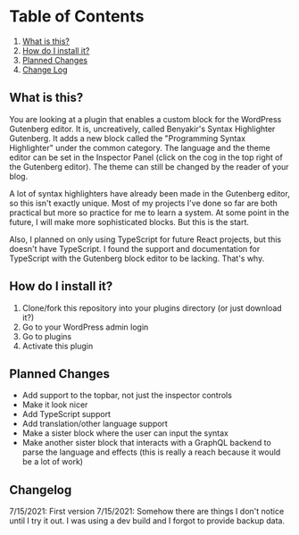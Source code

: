 # Table of Contents
1. [What is this?](#what-is-this?)
2. [How do I install it?](#how-do-i-install-it)
5. [Planned Changes](#planned-changes)
6. [Change Log](#change-log)

## What is this?

You are looking at a plugin that enables a custom block for the WordPress Gutenberg editor. It is, uncreatively, called Benyakir's Syntax Highlighter Gutenberg. It adds a new block called the "Programming Syntax Highlighter" under the common category. The language and the theme editor can be set in the Inspector Panel (click on the cog in the top right of the Gutenberg editor). The theme can still be changed by the reader of your blog.

A lot of syntax highlighters have already been made in the Gutenberg editor, so this isn't exactly unique. Most of my projects I've done so far are both practical but more so practice for me to learn a system. At some point in the future, I will make more sophisticated blocks. But this is the start.

Also, I planned on only using TypeScript for future React projects, but this doesn't have TypeScript. I found the support and documentation for TypeScript with the Gutenberg block editor to be lacking. That's why.

## How do I install it?
1. Clone/fork this repository into your plugins directory (or just download it?)
2. Go to your WordPress admin login
3. Go to plugins
4. Activate this plugin

## Planned Changes
* Add support to the topbar, not just the inspector controls
* Make it look nicer
* Add TypeScript support
* Add translation/other language support
* Make a sister block where the user can input the syntax
* Make another sister block that interacts with a GraphQL backend to parse the language and effects (this is really a reach because it would be a lot of work)

## Changelog
7/15/2021: First version
7/15/2021: Somehow there are things I don't notice until I try it out. I was using a dev build and I forgot to provide backup data.